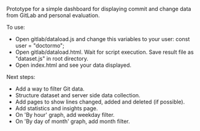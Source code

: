 
Prototype for a simple dashboard for displaying commit and change data from GitLab and personal evaluation.

To use:
- Open gitlab/dataload.js and change this variables to your user:
	const user = "doctormo";
- Open gitlab/dataload.html. Wait for script execution. Save result file as "dataset.js" in root directory.
- Open index.html and see your data displayed.

Next steps:
- Add a way to filter Git data.
- Structure dataset and server side data collection.
- Add pages to show lines changed, added and deleted (if possible).
- Add statistics and insights page.
- On 'By hour' graph, add weekday filter.
- On 'By day of month' graph, add month filter.
